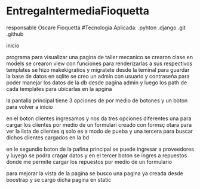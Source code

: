 # EntregaIntermediaFioquetta
responsable Oscare Fioquetta
#Tecnologia Aplicada:
.pyhton
.django
.git
.github

inicio

programa para visualizar una pagina de taller mecanico
se crearon clase en models
se crearon view con funciones para renderizarlas a sus respectivos
templates
se hizo makekigratios y migratete desde la teminal para guardar la base de datos en sqlite
     se creo un  admin con usuario y contraseña para poder manejar los datos de la db desde pagina admin
y luego los path de cada templates para ubicarlas en la apgina

la pantalla principal tiene 3 opciones de por medio de botones y un boton para volver a inicio

en el boton clientes ingresamos y nos da tres opciones diferentes
una para cargar los clientes por medio de un formulari creado con formsç
otara para ver la lista de clientes q solo es a modo de pueba
y una tercera para  buscar dichos clientes cargados en la bd

en le segundio  boton de la pafina principal se puede ingresar a proveedores y luyego se podra cragar datos
y en el tercer boton se ingres a repuestos donde me permite cargar los repuestos por medio de un formulario

para mejorar la vista de la pagina se busco una pagina ya creada desde boostrap
y se cargo dicha pagina en static
